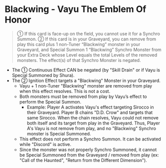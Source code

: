 # Blackwing - Vayu The Emblem Of Honor

> ① If this card is face-up on the field, you cannot use it for a Synchro Summon. ② If this card is in your Graveyard, you can remove from play this card plus 1 non-Tuner “Blackwing” monster in your Graveyard, and Special Summon 1 “Blackwing” Synchro Monster from your Extra Deck whose Level equals the total Levels of the removed monsters. The effect(s) of that Synchro Monster is negated.

*   The ① Continuous Effect CAN be negated (by "Skill Drain" or if Vayu is Special Summoned by Shura).
*   The ② Ignition Effect targets a "Blackwing" Monster in your Graveyard.
    *   Vayu + 1 non-Tuner "Blackwing" monster are removed from play when this effect resolves. This is not a cost.
    *   Both monsters must be removed from play by Vayu’s effect to perform the Special Summon.
        *   Example: Player A activates Vayu's effect targeting Sirocco in their Graveyard. Player B chains "D.D. Crow" and targets that same Sirocco. When the chain resolves, Vayu could not remove both itself and its target from play in the Graveyard. Thus, Player A's Vayu is not remove from play, and no "Blackwing" Synchro monster is Special Summoned.
    *   This effect does not perform a Synchro Summon. It can be activated while "Discord" is active.
    *   Since the monster was not properly Synchro Summoned, it cannot be Special Summoned from the Graveyard / removed from play (ex: "Call of the Haunted", "Return from the Different Dimension").
